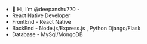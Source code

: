 - 👋 Hi, I’m @deepanshu770 -
- React Native Developer
- FrontEnd - React Native
- BackEnd - Node.js/Express.js , Python Django/Flask
- Database - MySql/MongoDB

<!---
deepanshu770/deepanshu770 is a ✨ special ✨ repository because its `README.md` (this file) appears on your GitHub profile.
You can click the Preview link to take a look at your changes.
--->

